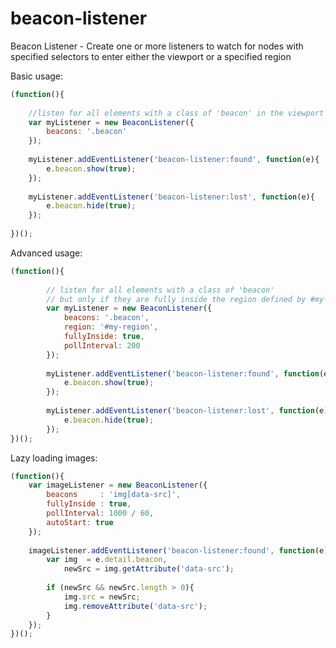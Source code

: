 beacon-listener
===============

Beacon Listener - Create one or more listeners to watch for nodes with specified selectors to enter either the viewport or a specified region

Basic usage:
```javascript
(function(){
	
	//listen for all elements with a class of 'beacon' in the viewport
	var myListener = new BeaconListener({
		beacons: '.beacon'
	});
	
	myListener.addEventListener('beacon-listener:found', function(e){
		e.beacon.show(true);
	});
	
	myListener.addEventListener('beacon-listener:lost', function(e){
		e.beacon.hide(true);
	});
	
})();
````

Advanced usage:

```javascript
(function(){
	
		// listen for all elements with a class of 'beacon'
		// but only if they are fully inside the region defined by #my-region
		var myListener = new BeaconListener({
			beacons: '.beacon',
			region: '#my-region',
			fullyInside: true,
			pollInterval: 200
		});
	
		myListener.addEventListener('beacon-listener:found', function(e){
			e.beacon.show(true);
		});
	
		myListener.addEventListener('beacon-listener:lost', function(e){
			e.beacon.hide(true);
		});
})();
````

Lazy loading images:

```javascript
(function(){
	var imageListener = new BeaconListener({
		beacons     : 'img[data-src]',
		fullyInside : true,
		pollInterval: 1000 / 60,
		autoStart: true
	});
	
	imageListener.addEventListener('beacon-listener:found', function(e){
		var img  = e.detail.beacon,
			newSrc = img.getAttribute('data-src');
		
		if (newSrc && newSrc.length > 0){
			img.src = newSrc;
			img.removeAttribute('data-src');
		}
	});
})();
````